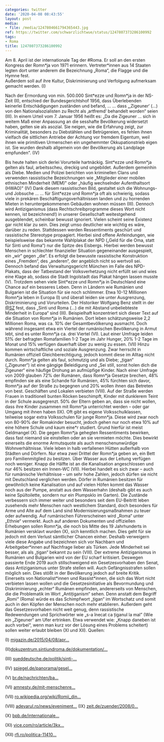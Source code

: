 ```yaml
---
categories: twitter
date: '2020-04-08 08:43:55'
layout: post
media:
- file: /media/1247804661794365443.jpg
ref: https://twitter.com/schwarzlichtwue/status/1247807373286100992
tags:
- Roma
title: 1247807373286100992
---
```

Am 8. April ist der internationale Tag der #Roma. Er soll an den ersten Kongress der Romn\*ja von 1971 erinnern. Vertreter\*innen aus 14 Staaten legten dort unter anderem die Bezeichnung „Roma“, die Flagge und die Hymne fest.  
Außerdem soll auf ihre Kultur, Diskriminierung und Verfolgung aufmerksam gemacht werden. (I)



Nach der Ermordung von min. 500.000 Sint\*ezze und Romn\*ja in der NS-Zeit (II), entschied der Bundesgerichtshof 1956, dass Überlebenden keinerlei Entschädigungen zuständen und befand, … 
… dass „‚Zigeuner‘ (…) von den Nationalsozialisten zu Recht als ‚artfremd‘ behandelt worden“ seien (III). In einem Urteil vom 7. Januar 1956 heißt es: „Da die Zigeuner ... sich in weitem Maß einer Anpassung an die sesshafte Bevölkerung widersetzt haben, gelten sie als asozial. 
Sie neigen, wie die Erfahrung zeigt, zur Kriminalität, besonders zu Diebstählen und Betrügereien, es fehlen ihnen vielfach die sittlichen Antriebe der Achtung vor fremdem Eigentum, weil ihnen wie primitiven Urmenschen ein ungehemmter Okkupationstrieb eigen ist. 
Sie wurden deshalb allgemein von der Bevölkerung als Landplage empfunden". (IV)



Bis heute halten sich derlei Vorurteile hartnäckig. Sint\*ezze und Romn\*ja gelten als faul, arbeitsscheu, dreckig und ungebildet. Außerdem gemeinhin als Diebe. 
Medien und Polizei berichten von kriminellen Clans und verwenden rassistische Bezeichnungen wie „Mitglieder einer mobilen ethnischen Minderheit (MEM)" oder „häufig wechselnder Aufenthaltsort (HWAO)" (IV) Dank diesem rassistischen Bild, gestaltet sich die Wohnungs- und Jobsuche … 
… für Sint\*ezze und Romn\*ja oft als schwierig, sodass viele in prekären Beschäftigungsverhältnissen landen und zu horrenden Mieten in heruntergekommenen Gebäuden wohnen müssen (III). 
Dennoch wird Antiziganismus (dass Rechtschreibprogramme dieses Wort nicht kennen, ist bezeichnend!) in unserer Gesellschaft weitestgehend ausgeblendet, scheinbar bewusst ignoriert. Vielen scheint seine Existenz gar nicht klar zu sein. 
Dies zeigt umso deutlicher wie wichtig es wäre, darüber zu reden. Stattdessen werden Ressentiments geschürt und rassistische Stereotype propagiert. 
Hierbei sind offene Anfeindungen, wie beispielsweise das bekannte Wahlplakat der NPD („Geld für die Oma, statt für Sinti und Roma“) nur die Spitze des Eisbergs. Hierbei werden bewusst Menschen in schlechter finanzieller Situation gegeneinander ausgespielt, ein „wir“ gegen „die“. 
Es erfolgt die bewusste rassistische Konstruktion eines „Fremden“, des „anderen“, der angeblich nicht so wertvoll sei. 
Dennoch befand das Verwaltungsgericht München im Falle des NPD-Plakats, dass der Tatbestand der Volksverhetzung nicht erfüllt sei und wies eine Klage ab, sodass die Stadt Ingolstadt das Plakat hängen lassen musste (V). 
Trotzdem sehen viele Sint\*ezze und Romn\*ja in Deutschland eine Chance auf ein besseres Leben. Denn in Ländern wie Rumänien und Bulgarien ist die Situation für sie noch schlimmer. 
Etwa 10-12 Millionen Romn\*ja leben in Europa (I) und überall leiden sie unter Ausgrenzung, Diskriminierung und Vorurteilen. Der Historiker Wolfgang Benz stellt in der [@SZ](https://twitter.com/SZ) fest, dass „Sinti und Roma (…) die mit Abstand unbeliebteste Minderheit in Europa“ sind (III). 
Beispielhaft konzentriert sich dieser Text auf die Situation von Romn\*ja in Rumänien. Dort leben schätzungsweise 2,2 Millionen Roma, was ca. 10% der Gesamtbevölkerung ausmacht. 
Doch während insgesamt etwa ein Viertel der rumänischen Bevölkerung in Armut lebt, sind es unter Romn\*ja ca. drei Viertel (VI). 
Laut einer Umfrage leiden 51% der befragten Romafamilien 1-2 Tage im Jahr Hunger, 20% 1-2 Tage im Monat und 15% verfügen dauerhaft über zu wenig zu essen. (VII) Hinzu kommen wirtschaftliche und soziale Ausgrenzung. 
Zwar herrscht in Rumänien offiziell Gleichberechtigung, jedoch kommt diese im Alltag nicht durch. 
Romn\*ja gelten als faul, schmutzig und als Diebe; „țigan“ („Zigeuner“) ist eine gängige Beleidigung und „Sei still, sonst holen dich die Zigeuner“ eine häufige Drohung an aufmüpfige Kinder. 
Nach einer Umfrage von 2009 glauben 72% der Rumänen, dass Romn\*ja Gesetze brechen, 48% empfinden sie als eine Schande für Rumänien, 45% fürchten sich davor, Romn\*ja auf der Straße zu begegnen und 20% wollen ihnen das Betreten von best. Geschäften und Lokalen verbieten (VIII). 
Auf der Straße werden Frauen in traditionell bunten Röcken beschimpft, Kinder mit dunklerem Teint in der Schule ausgegrenzt. 
50% der Eltern geben an, dass sie nicht wollen, dass ihre Kinder zusammen mit Romn\*ja unterrichtet werden – oder gar Umgang mit ihnen haben (IX). Oft gibt es eigene Volksschulklassen, teilweise sogar extra Volksschulen für junge Romn\*ja. 
Diese wird zwar noch von 80-90% der Romakinder besucht, jedoch gehen nur noch etwa 10% auf eine höhere Schule und kaum eine\*r studiert. Grund hierfür ist meist Geldmangel (X). 
Die gegen Romn\*ja gehegten Ressentiments bewirken, dass fast niemand sie einstellen oder an sie vermieten möchte. Dies bewirkt einerseits die enorme Armutsquote als auch menschenunwürdige Wohnverhältnisse. 
Viele leben in halb verfallenen Hütten außerhalb von Städten und Dörfern. Nur etwa zwei Drittel der Romn\*ja geben an, ein Bett pro Familienmitglied zu besitzen. Über Wasser aus der Leitung verfügen noch weniger. 
Knapp die Hälfte ist an die Kanalisation angeschlossen und nur 46% besitzen ein Innen-WC (VII). Hierbei handelt es sich zwar – auch für rumänische Verhältnisse – um sehr hohe Zahlen, jedoch dürfen sie nicht mit Deutschland verglichen werden. 
Dörfer in Rumänien besitzen für gewöhnlich keine Kanalisation und auf vielen Höfen kommt das Wasser noch aus der Pumpe, anstatt aus dem Wasserhahn (deshalb gibt es auch keine Spültoilette, sondern nur ein Plumpsklo im Garten). 
Die Zustände verbessern sich immer weiter und besonders seit dem EU-Beitritt leben zusehends mehr Menschen nach westlichem Standard, doch besonders für Arme und Alte auf dem Land sind Modernisierungsmaßnahmen zu teuer oder aufwendig. 
Auf rumänischen Führerscheinen wird „Roma“ unter „Ethnie“ vermerkt. Auch auf anderen Dokumenten und offiziellen Erhebungen sollen Romn\*ja, die noch bis Mitte des 19 Jahrhunderts in Rumänien versklavt wurden (X), sich kenntlich machen. 
Dies geht für sie jedoch mit dem Verlust sämtlicher Chancen einher. Deshalb verweigern viele diese Angabe und bezeichnen sich vor Nachbarn und Arbeitgeber\*innen auf Nachfrage lieber als Türken. Jede Minderheit sei besser, als als „țigan“ bekannt zu sein (VIII). 
Der extreme Antiziganismus in Rumänien und Bulgarien wird von der EU scharf kritisiert. Deswegen passierte Ende 2019 auch stillschweigend ein Gesetzesvorhaben den Senat, dass Antiziganismus unter Strafe stellen will. Auch Gefängnisstrafen sollen möglich sein. 
Dies stößt in der Bevölkerung jedoch auf breite Kritik. 
Einerseits von Nationalist\*innen und Rassist\*innen, die sich das Wort nicht verbieten lassen wollen und die Gesetzesinitiative als Bevormundung und Diskriminierung „echter“ Rumänen empfinden, andererseits von Menschen, die die Problematik im Wort „Antițiganism“ sehen. 
Denn anstatt dem Begriff „Romi“ (Roma) würde es das Schimpfwort „țigan“ im Wortschatz und somit auch in den Köpfen der Menschen noch mehr etablieren. 
Außerdem geht das Gesetzesvorhaben nicht weit genug, denn rassistische Redewendungen und Sprichwörter wie „s-a înecat ca țiganul la mal” (Wie ein „Zigeuner“ am Ufer ertrinken. 
Etwa verwendet wie: „Knapp daneben ist auch vorbei“, wenn man kurz vor der Lösung eines Problems scheitert) sollen weiter erlaubt bleiben (XI und XII). 
Quellen:



(I) [migazin.de/2015/04/08/apr…](https://www.migazin.de/2015/04/08/april-internationaler-roma-tag-buergerrechte/)



(II)[dokuzentrum.sintiundroma.de/dokumentation/…](https://dokuzentrum.sintiundroma.de/dokumentation/holocaust-und-buergerrechtsarbeit/)



(III) [sueddeutsche.de/politik/sinti-…](https://www.sueddeutsche.de/politik/sinti-roma-deutschland-diskriminierung-1.4400004)



(IV) [spiegel.de/panorama/gesel…](https://www.spiegel.de/panorama/gesellschaft/wie-sinti-und-roma-von-der-berliner-polizei-diskriminiert-werden-kolumne-a-1295311.html)



(V) [br.de/nachrichten/ba…](https://www.br.de/nachrichten/bayern/klage-abgewiesen-ingolstadt-musste-npd-wahlplakat-haengen-lassen,RcWEqUb)



(VI) [amnesty.de/mit-menschenre…](https://www.amnesty.de/mit-menschenrechten-gegen-armut/wohnen-wuerde/diskriminierung-der-roma-rumaenien)



(VII)  [ro.wikipedia.org/wiki/Romii_din…](https://ro.wikipedia.org/wiki/Romii_din_Rom%C3%A2nia#Situa%C8%9Bie_economic%C4%83)



(VIII) [adevarul.ro/news/eveniment…](https://adevarul.ro/news/eveniment/romii-explica-5-motive-nu-declaram-etnia-1_50ad799e7c42d5a66395dafc/index.html) 
(IX) [zeit.de/zuender/2008/0…](https://www.zeit.de/zuender/2008/07/rumaenien-teil-7-roma/komplettansicht)



(X) [bpb.de/internationale…](https://www.bpb.de/internationales/europa/sinti-und-roma-in-europa/179552/die-last-der-geschichte-die-lage-der-roma-in-bulgarien-und-rumaenien)



(XI) [vice.com/ro/article/3kx…](https://www.vice.com/ro/article/3kx3gy/legea-care-te-baga-la-inchisoare-pentru-antitiganism-in-romani)



(XII) [rfi.ro/politica-11410…](https://www.rfi.ro/politica-114102-inchisoare-antitiganism) 